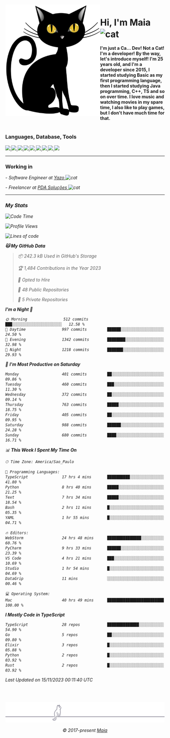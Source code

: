 <img align="left" src="https://raw.githubusercontent.com/gabrielmaialva33/gabrielmaialva33/master/assets/cat_0.png" alt="Stats" width="300px">

<h1 align="left">Hi, I'm Maia 
<img src="https://emojis.slackmojis.com/emojis/images/1643509834/36299/black-cat.gif?1643509834" width="50" height="60" align="center"  alt="cat"/>
</h1>
<b>
I'm just a Ca... Dev! Not a Cat! I'm a developer! By the way, let's introduce myself!
I'm 25 years old, and I'm a developer since 2015, I started studying Basic as my first programming
language, then I started studying Java programming, C++, TS and so on over time.
I love music and watching movies in my spare time, I also like to play games, but I don't have much time for that.

<br/>
<br/>

<h3 align="left">Languages, Database, Tools</h3>
<p>
  <a href="https://www.typescriptlang.org">
    <img src="https://skillicons.dev/icons?i=ts" />
  </a>
  <a href="https://go.dev">
    <img src="https://skillicons.dev/icons?i=go" />
  </a>
  <a href="https://www.python.org">
    <img src="https://skillicons.dev/icons?i=python" />
  </a>
  <a href="https://gradle.org">
    <img src="https://skillicons.dev/icons?i=gradle" />
  </a>
  <a href="https://redis.io">
    <img src="https://skillicons.dev/icons?i=redis" />
  </a>
  <a href="https://www.mongodb.com">
    <img src="https://skillicons.dev/icons?i=mongodb" />
  </a>
  <a href="https://nodejs.org">
    <img src="https://skillicons.dev/icons?i=nodejs" />
  </a>
  <a href="https://www.javascript.com">
    <img src="https://skillicons.dev/icons?i=js" />
  </a>
  <a href="https://www.docker.com">
    <img src="https://skillicons.dev/icons?i=docker" />
  </a>
</p>
</b>

<hr/>

<h3>Working in</h3>

<p><em> - Software Engineer at <a href="[https://pdasolucoes.com.br](https://yazo.com.br/)">Yazo
</a><img src="https://media.giphy.com/media/WUlplcMpOCEmTGBtBW/giphy.gif" width="30" alt="cat"> 
</em></p>
<p><em> - Freelancer at <a href="[https://pdasolucoes.com.br](https://pdasolucoes.com.br/)">PDA Soluções
</a><img src="https://media.giphy.com/media/WUlplcMpOCEmTGBtBW/giphy.gif" width="30" alt="cat"> 

<hr/>

### My Stats

<!--START_SECTION:waka-->
![Code Time](http://img.shields.io/badge/Code%20Time-3%2C456%20hrs%2051%20mins-blue)

![Profile Views](http://img.shields.io/badge/Profile%20Views-0-blue)

![Lines of code](https://img.shields.io/badge/From%20Hello%20World%20I%27ve%20Written-962.6%20thousand%20lines%20of%20code-blue)

**🐱 My GitHub Data** 

> 📦 242.3 kB Used in GitHub's Storage 
 > 
> 🏆 1,484 Contributions in the Year 2023
 > 
> 💼 Opted to Hire
 > 
> 📜 48 Public Repositories 
 > 
> 🔑 5 Private Repositories 
 > 
**I'm a Night 🦉** 

```text
🌞 Morning                512 commits         ███░░░░░░░░░░░░░░░░░░░░░░   12.58 % 
🌆 Daytime                997 commits         ██████░░░░░░░░░░░░░░░░░░░   24.50 % 
🌃 Evening                1342 commits        ████████░░░░░░░░░░░░░░░░░   32.98 % 
🌙 Night                  1218 commits        ███████░░░░░░░░░░░░░░░░░░   29.93 % 
```
📅 **I'm Most Productive on Saturday** 

```text
Monday                   401 commits         ██░░░░░░░░░░░░░░░░░░░░░░░   09.86 % 
Tuesday                  460 commits         ███░░░░░░░░░░░░░░░░░░░░░░   11.30 % 
Wednesday                372 commits         ██░░░░░░░░░░░░░░░░░░░░░░░   09.14 % 
Thursday                 763 commits         █████░░░░░░░░░░░░░░░░░░░░   18.75 % 
Friday                   405 commits         ██░░░░░░░░░░░░░░░░░░░░░░░   09.95 % 
Saturday                 988 commits         ██████░░░░░░░░░░░░░░░░░░░   24.28 % 
Sunday                   680 commits         ████░░░░░░░░░░░░░░░░░░░░░   16.71 % 
```


📊 **This Week I Spent My Time On** 

```text
🕑︎ Time Zone: America/Sao_Paulo

💬 Programming Languages: 
TypeScript               17 hrs 4 mins       ██████████░░░░░░░░░░░░░░░   41.80 % 
Python                   8 hrs 40 mins       █████░░░░░░░░░░░░░░░░░░░░   21.25 % 
Text                     7 hrs 34 mins       █████░░░░░░░░░░░░░░░░░░░░   18.54 % 
Bash                     2 hrs 11 mins       █░░░░░░░░░░░░░░░░░░░░░░░░   05.35 % 
YAML                     1 hr 55 mins        █░░░░░░░░░░░░░░░░░░░░░░░░   04.71 % 

🔥 Editors: 
WebStorm                 24 hrs 48 mins      ███████████████░░░░░░░░░░   60.76 % 
PyCharm                  9 hrs 33 mins       ██████░░░░░░░░░░░░░░░░░░░   23.39 % 
VS Code                  4 hrs 21 mins       ███░░░░░░░░░░░░░░░░░░░░░░   10.69 % 
Studio                   1 hr 54 mins        █░░░░░░░░░░░░░░░░░░░░░░░░   04.69 % 
DataGrip                 11 mins             ░░░░░░░░░░░░░░░░░░░░░░░░░   00.46 % 

💻 Operating System: 
Mac                      40 hrs 49 mins      █████████████████████████   100.00 % 
```

**I Mostly Code in TypeScript** 

```text
TypeScript               28 repos            ██████████████░░░░░░░░░░░   54.90 % 
Go                       5 repos             ██░░░░░░░░░░░░░░░░░░░░░░░   09.80 % 
Elixir                   3 repos             █░░░░░░░░░░░░░░░░░░░░░░░░   05.88 % 
Python                   2 repos             █░░░░░░░░░░░░░░░░░░░░░░░░   03.92 % 
Rust                     2 repos             █░░░░░░░░░░░░░░░░░░░░░░░░   03.92 % 
```




 Last Updated on 15/11/2023 00:11:40 UTC
<!--END_SECTION:waka-->


<br/>
<br/>

<p align="center"><img src="https://raw.githubusercontent.com/gabrielmaialva33/gabrielmaialva33/master/assets/gray0_ctp_on_line.svg?sanitize=true" /></p>
<p align="center">&copy; 2017-present <a href="https://github.com/gabrielmaialva33/" target="_blank">Maia</a>